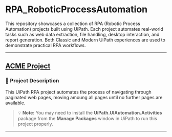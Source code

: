 # RPA_RoboticProcessAutomation

This repository showcases a collection of RPA (Robotic Process Automation) projects built using UiPath. Each project automates real-world tasks such as web data extraction, file handling, desktop interaction, and report generation. Both Classic and Modern UiPath experiences are used to demonstrate practical RPA workflows.


---

## [ACME Project](https://github.com/IsraaAbdelghany9/RPA_RoboticProcessAutomation/tree/main/007_ACME_LaunchApp)
### 📄 Project Description

This UiPath RPA project automates the process of navigating through paginated web pages, moving amoung all pages until no further pages are available.

> 💡 **Note:** You may need to install the **UiPath.UIAutomation.Activities** package from the **Manage Packages** window in UiPath to run this project properly.

---

